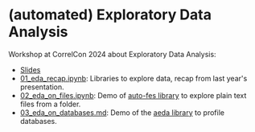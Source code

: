 # (automated) Exploratory Data Analysis

Workshop at CorrelCon 2024 about Exploratory Data Analysis:

- [Slides](https://docs.google.com/presentation/d/18An6Y9cGu1lSO2enbFsOwY-xxaPBPh12tw7MJAZluOk/edit?usp=sharing)
- [01_eda_recap.ipynb](01_eda_recap.ipynb): Libraries to explore data, recap from last year's presentation.
- [02_eda_on_files.ipynb](02_eda_on_files.ipynb): Demo of [auto-fes library](https://github.com/darenasc/auto-fes) to explore plain text files from a folder.
- [03_eda_on_databases.md](03_eda_on_databases.md): Demo of the [aeda library](https://github.com/darenasc/aeda) to profile databases.
